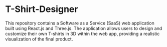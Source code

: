 # T-Shirt-Designer
This repository contains a Software as a Service (SaaS) web application built using React.js and Three.js. The application allows users to design and customize their own T-shirts in 3D within the web app, providing a realistic visualization of the final product.
